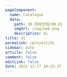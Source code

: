 ```yaml
---
pageComponent: 
  name: Catalogue
  data: 
    path: 30.项目文档/00.di
    imgUrl: /img/web.png
    description: di
title: di
permalink: /project/di
sidebar: auto
article: false
comment: false
editLink: false
date: 2021-12-17 10:25:37
---
```

